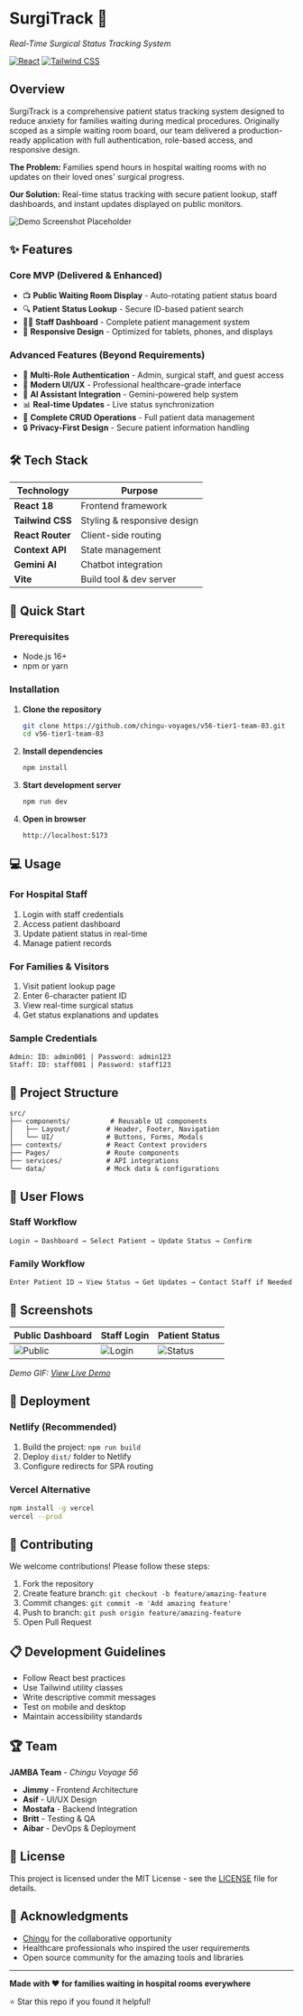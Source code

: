 # SurgiTrack 🏥
*Real-Time Surgical Status Tracking System*

[![React](https://img.shields.io/badge/React-18.2-blue.svg)](https://reactjs.org/)
[![Tailwind CSS](https://img.shields.io/badge/Tailwind-3.0-38B2AC.svg)](https://tailwindcss.com/)

## Overview

SurgiTrack is a comprehensive patient status tracking system designed to reduce anxiety for families waiting during medical procedures. Originally scoped as a simple waiting room board, our team delivered a production-ready application with full authentication, role-based access, and responsive design.

**The Problem:** Families spend hours in hospital waiting rooms with no updates on their loved ones' surgical progress.

**Our Solution:** Real-time status tracking with secure patient lookup, staff dashboards, and instant updates displayed on public monitors.

![Demo Screenshot Placeholder](screenshots/dashboard-preview.png)

## ✨ Features

### Core MVP (Delivered & Enhanced)
- 📺 **Public Waiting Room Display** - Auto-rotating patient status board
- 🔍 **Patient Status Lookup** - Secure ID-based patient search
- 👨‍⚕️ **Staff Dashboard** - Complete patient management system
- 📱 **Responsive Design** - Optimized for tablets, phones, and displays

### Advanced Features (Beyond Requirements)
- 🔐 **Multi-Role Authentication** - Admin, surgical staff, and guest access
- 🎨 **Modern UI/UX** - Professional healthcare-grade interface  
- 🤖 **AI Assistant Integration** - Gemini-powered help system
- 📊 **Real-time Updates** - Live status synchronization
- 🏥 **Complete CRUD Operations** - Full patient data management
- 🔒 **Privacy-First Design** - Secure patient information handling

## 🛠️ Tech Stack

| Technology | Purpose |
|------------|---------|
| **React 18** | Frontend framework |
| **Tailwind CSS** | Styling & responsive design |
| **React Router** | Client-side routing |
| **Context API** | State management |
| **Gemini AI** | Chatbot integration |
| **Vite** | Build tool & dev server |

## 🚀 Quick Start

### Prerequisites
- Node.js 16+ 
- npm or yarn

### Installation

1. **Clone the repository**
   ```bash
   git clone https://github.com/chingu-voyages/v56-tier1-team-03.git
   cd v56-tier1-team-03
   ```

2. **Install dependencies**
   ```bash
   npm install
   ```

3. **Start development server**
   ```bash
   npm run dev
   ```

4. **Open in browser**
   ```
   http://localhost:5173
   ```

## 💻 Usage

### For Hospital Staff
1. Login with staff credentials
2. Access patient dashboard
3. Update patient status in real-time
4. Manage patient records

### For Families & Visitors
1. Visit patient lookup page
2. Enter 6-character patient ID
3. View real-time surgical status
4. Get status explanations and updates

### Sample Credentials
```
Admin: ID: admin001 | Password: admin123
Staff: ID: staff001 | Password: staff123
```

## 📁 Project Structure

```
src/
├── components/          # Reusable UI components
│   ├── Layout/         # Header, Footer, Navigation
│   └── UI/             # Buttons, Forms, Modals
├── contexts/           # React Context providers
├── Pages/              # Route components
├── services/           # API integrations
└── data/               # Mock data & configurations
```

## 🎯 User Flows

### Staff Workflow
```
Login → Dashboard → Select Patient → Update Status → Confirm
```

### Family Workflow  
```
Enter Patient ID → View Status → Get Updates → Contact Staff if Needed
```

## 📱 Screenshots

| Public Dashboard | Staff Login | Patient Status |
|------------------|-------------|----------------|
| ![Public](screenshots/public-dashboard.png) | ![Login](screenshots/staff-login.png) | ![Status](screenshots/patient-status.png) |

*Demo GIF: [View Live Demo](demo/surgitrack-demo.gif)*

## 🚀 Deployment

### Netlify (Recommended)
1. Build the project: `npm run build`
2. Deploy `dist/` folder to Netlify
3. Configure redirects for SPA routing

### Vercel Alternative
```bash
npm install -g vercel
vercel --prod
```

## 🤝 Contributing

We welcome contributions! Please follow these steps:

1. Fork the repository
2. Create feature branch: `git checkout -b feature/amazing-feature`
3. Commit changes: `git commit -m 'Add amazing feature'`
4. Push to branch: `git push origin feature/amazing-feature`
5. Open Pull Request

## 📋 Development Guidelines

- Follow React best practices
- Use Tailwind utility classes
- Write descriptive commit messages
- Test on mobile and desktop
- Maintain accessibility standards

## 🏆 Team

**JAMBA Team** - *Chingu Voyage 56*

- **Jimmy** - Frontend Architecture
- **Asif** - UI/UX Design  
- **Mostafa** - Backend Integration
- **Britt** - Testing & QA
- **Aibar** - DevOps & Deployment

## 📄 License

This project is licensed under the MIT License - see the [LICENSE](LICENSE) file for details.

## 🙏 Acknowledgments

- [Chingu](https://www.chingu.io/) for the collaborative opportunity
- Healthcare professionals who inspired the user requirements
- Open source community for the amazing tools and libraries

---

**Made with ❤️ for families waiting in hospital rooms everywhere**

⭐ Star this repo if you found it helpful!